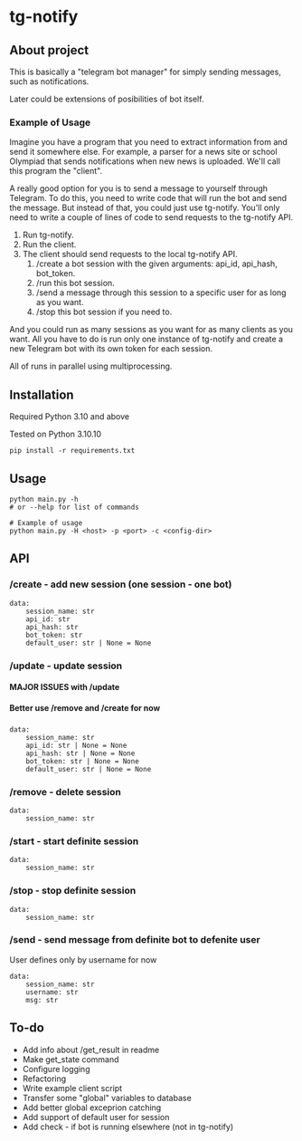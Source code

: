 # tg-notify

## About project

This is basically a "telegram bot manager" for simply sending messages, such as notifications.

Later could be extensions of posibilities of bot itself.

### Example of Usage

Imagine you have a program that you need to extract information from and send it somewhere else. For example, a parser for a news site or school Olympiad that sends notifications when new news is uploaded. We'll call this program the "client".

A really good option for you is to send a message to yourself through Telegram. To do this, you need to write code that will run the bot and send the message. But instead of that, you could just use tg-notify. You'll only need to write a couple of lines of code to send requests to the tg-notify API.

1. Run tg-notify.
2. Run the client.
3. The client should send requests to the local tg-notify API.
    1. /create a bot session with the given arguments: api_id, api_hash, bot_token.
    2. /run this bot session.
    3. /send a message through this session to a specific user for as long as you want.
    4. /stop this bot session if you need to.

And you could run as many sessions as you want for as many clients as you want. All you have to do is run only one instance of tg-notify and create a new Telegram bot with its own token for each session.

All of runs in parallel using multiprocessing.

## Installation

Required Python 3.10 and above

Tested on Python 3.10.10

```
pip install -r requirements.txt
```
## Usage

```
python main.py -h 
# or --help for list of commands

# Example of usage
python main.py -H <host> -p <port> -c <config-dir>
```

## API

### /create - add new session (one session - one bot)
```
data:
    session_name: str
    api_id: str
    api_hash: str
    bot_token: str
	default_user: str | None = None
```

### /update - update session 
#### MAJOR ISSUES with /update
#### Better use /remove and /create for now

###

```
data:
    session_name: str
    api_id: str | None = None
    api_hash: str | None = None
    bot_token: str | None = None
	default_user: str | None = None
```

### /remove - delete session
```
data:
    session_name: str
```

### /start - start definite session
```
data:
    session_name: str
```

### /stop - stop definite session
```
data:
    session_name: str
```

### /send - send message from definite bot to defenite user 
User defines only by username for now
```
data:
    session_name: str
    username: str
    msg: str
```

## To-do

-	Add info about /get_result in readme
-	Make get_state command
-	Configure logging
-	Refactoring
-	Write example client script
-	Transfer some "global" variables to database
-	Add better global exceprion catching
-	Add support of default user for session
-	Add check - if bot is running elsewhere (not in tg-notify)
